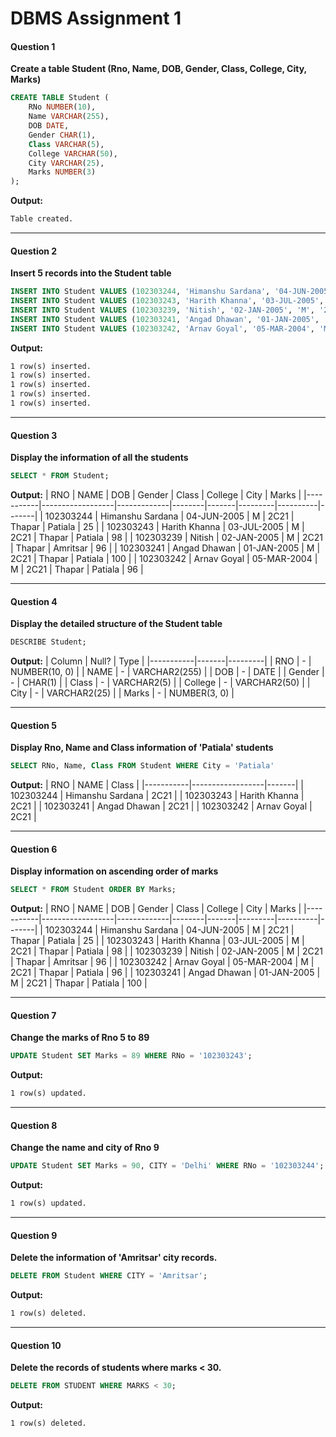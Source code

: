 # DBMS Assignment 1

#### Question 1
**Create a table Student (Rno, Name, DOB, Gender, Class, College, City, Marks)**
```sql
CREATE TABLE Student (
    RNo NUMBER(10),
    Name VARCHAR(255),
    DOB DATE,
    Gender CHAR(1),
    Class VARCHAR(5),
    College VARCHAR(50),
    City VARCHAR(25),
    Marks NUMBER(3)
);
```

**Output:** 
```txt
Table created.
```

---

#### Question 2
**Insert 5 records into the Student table**
```sql
INSERT INTO Student VALUES (102303244, 'Himanshu Sardana', '04-JUN-2005', 'M', '2C21', 'Thapar', 'Patiala', 25);
INSERT INTO Student VALUES (102303243, 'Harith Khanna', '03-JUL-2005', 'M', '2C21', 'Thapar', 'Patiala', 98);
INSERT INTO Student VALUES (102303239, 'Nitish', '02-JAN-2005', 'M', '2C21', 'Thapar', 'Amritsar', 96);
INSERT INTO Student VALUES (102303241, 'Angad Dhawan', '01-JAN-2005', 'M', '2C21', 'Thapar', 'Patiala', 100);
INSERT INTO Student VALUES (102303242, 'Arnav Goyal', '05-MAR-2004', 'M', '2C21', 'Thapar', 'Patiala', 96);
```

**Output:** 
```txt
1 row(s) inserted.
1 row(s) inserted.
1 row(s) inserted.
1 row(s) inserted.
1 row(s) inserted.
```

---

#### Question 3
**Display the information of all the students**
```sql
SELECT * FROM Student;
```

**Output:** 
| RNO       | NAME             | DOB         | Gender | Class | College | City     | Marks |
|-----------|------------------|-------------|--------|-------|---------|----------|-------|
| 102303244 | Himanshu Sardana | 04-JUN-2005 | M      | 2C21  | Thapar  | Patiala  | 25    |
| 102303243 | Harith Khanna    | 03-JUL-2005 | M      | 2C21  | Thapar  | Patiala  | 98    |
| 102303239 | Nitish           | 02-JAN-2005 | M      | 2C21  | Thapar  | Amritsar | 96    |
| 102303241 | Angad Dhawan     | 01-JAN-2005 | M      | 2C21  | Thapar  | Patiala  | 100   |
| 102303242 | Arnav Goyal      | 05-MAR-2004 | M      | 2C21  | Thapar  | Patiala  | 96    |

---

#### Question 4
**Display the detailed structure of the Student table**
```sql
DESCRIBE Student;
```

**Output:** 
| Column    | Null? | Type    |
|-----------|-------|---------|
| RNO       |   -    | NUMBER(10, 0)  |
| NAME      |   -    | VARCHAR2(255)  |
| DOB       |   -    | DATE    |
| Gender   |    -   | CHAR(1) |
| Class     |   -    | VARCHAR2(5)    |
| College   |   -    | VARCHAR2(50)   |
| City      |   -    | VARCHAR2(25)   |
| Marks     |   -    | NUMBER(3, 0)   |

---

#### Question 5
**Display Rno, Name and Class information of 'Patiala' students**
```sql
SELECT RNo, Name, Class FROM Student WHERE City = 'Patiala'
```

**Output:** 
| RNO       | NAME             | Class |
|-----------|------------------|-------|
| 102303244 | Himanshu Sardana | 2C21  |
| 102303243 | Harith Khanna    | 2C21  |
| 102303241 | Angad Dhawan     | 2C21  |
| 102303242 | Arnav Goyal      | 2C21  |

---

#### Question 6
**Display information on ascending order of marks**
```sql
SELECT * FROM Student ORDER BY Marks;
```

**Output:** 
| RNO       | NAME             | DOB         | Gender | Class | College | City     | Marks |
|-----------|------------------|-------------|--------|-------|---------|----------|-------|
| 102303244 | Himanshu Sardana | 04-JUN-2005 | M      | 2C21  | Thapar  | Patiala  | 25    |
| 102303243 | Harith Khanna    | 03-JUL-2005 | M      | 2C21  | Thapar  | Patiala  | 98    |
| 102303239 | Nitish           | 02-JAN-2005 | M      | 2C21  | Thapar  | Amritsar | 96    |
| 102303242 | Arnav Goyal      | 05-MAR-2004 | M      | 2C21  | Thapar  | Patiala  | 96    |
| 102303241 | Angad Dhawan     | 01-JAN-2005 | M      | 2C21  | Thapar  | Patiala  | 100   |

---

#### Question 7
**Change the marks of Rno 5 to 89**
```sql
UPDATE Student SET Marks = 89 WHERE RNo = '102303243';
```

**Output:** 
```txt
1 row(s) updated.
```

---

#### Question 8
**Change the name and city of Rno 9**
```sql
UPDATE Student SET Marks = 90, CITY = 'Delhi' WHERE RNo = '102303244';
```

**Output:** 
```txt
1 row(s) updated.
```

---

#### Question 9
**Delete the information of 'Amritsar' city records.**
```sql
DELETE FROM Student WHERE CITY = 'Amritsar';
```

**Output:** 
```txt
1 row(s) deleted.
```

---

#### Question 10
**Delete the records of students where marks < 30.**
```sql
DELETE FROM STUDENT WHERE MARKS < 30;
```

**Output:** 
```txt
1 row(s) deleted.
```
